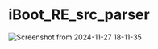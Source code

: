 # iBoot_RE_src_parser

![Screenshot from 2024-11-27 18-11-35](https://github.com/user-attachments/assets/abdb26b1-ee41-4aaa-b30c-5e5d6f4ee3e7)

